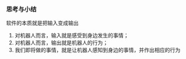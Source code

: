 ### 思考与小结

软件的本质就是把输入变成输出

1. 对机器人而言，输入就是感受到身边发生的事情；
2. 对机器人而言，输出就是机器人的行为；
3. 我们即将做的事情，就是让机器人感知到身边的事情，并作出相应的行为
